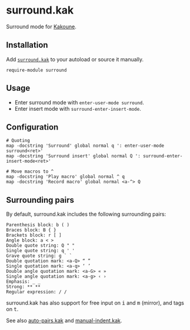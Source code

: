# surround.kak

Surround mode for [Kakoune].

[Kakoune]: https://kakoune.org

## Installation

Add [`surround.kak`](rc/surround.kak) to your autoload or source it manually.

``` kak
require-module surround
```

## Usage

- Enter surround mode with `enter-user-mode surround`.
- Enter insert mode with `surround-enter-insert-mode`.

## Configuration

``` kak
# Quoting
map -docstring 'Surround' global normal q ': enter-user-mode surround<ret>'
map -docstring 'Surround insert' global normal Q ': surround-enter-insert-mode<ret>'

# Move macros to ^
map -docstring 'Play macro' global normal ^ q
map -docstring 'Record macro' global normal <a-^> Q
```

## Surrounding pairs

By default, surround.kak includes the following surrounding pairs:

```
Parenthesis block: b ( )
Braces block: B { }
Brackets block: r [ ]
Angle block: a < >
Double quote string: Q " "
Single quote string: q ' '
Grave quote string: g ` `
Double quotation mark: <a-Q> “ ”
Single quotation mark: <a-q> ‘ ’
Double angle quotation mark: <a-G> « »
Single angle quotation mark: <a-g> ‹ ›
Emphasis: _ _
Strong: ** **
Regular expression: / /
```

surround.kak has also support for free input on <kbd>i</kbd> and <kbd>m</kbd> (mirror), and tags on <kbd>t</kbd>.

See also [auto-pairs.kak] and [manual-indent.kak].

[auto-pairs.kak]: https://github.com/alexherbo2/auto-pairs.kak
[manual-indent.kak]: https://github.com/alexherbo2/manual-indent.kak
